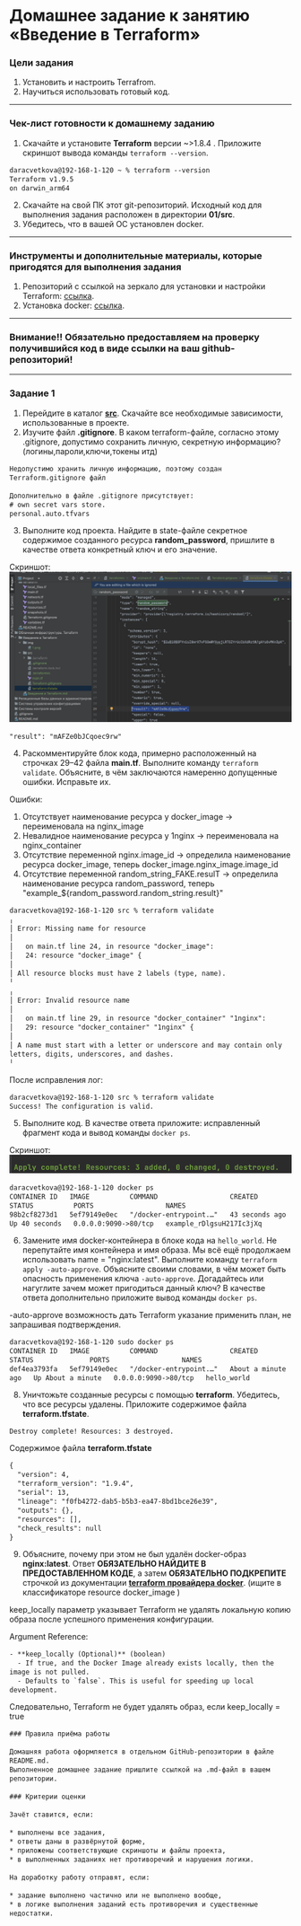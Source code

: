 # Домашнее задание к занятию «Введение в Terraform»

### Цели задания

1. Установить и настроить Terrafrom.
2. Научиться использовать готовый код.

------

### Чек-лист готовности к домашнему заданию

1. Скачайте и установите **Terraform** версии ~>1.8.4 . Приложите скриншот вывода команды ```terraform --version```.
```text
daracvetkova@192-168-1-120 ~ % terraform --version
Terraform v1.9.5
on darwin_arm64
```
2. Скачайте на свой ПК этот git-репозиторий. Исходный код для выполнения задания расположен в директории **01/src**.
3. Убедитесь, что в вашей ОС установлен docker.

------

### Инструменты и дополнительные материалы, которые пригодятся для выполнения задания

1. Репозиторий с ссылкой на зеркало для установки и настройки Terraform: [ссылка](https://github.com/netology-code/devops-materials).
2. Установка docker: [ссылка](https://docs.docker.com/engine/install/ubuntu/).
------
### Внимание!! Обязательно предоставляем на проверку получившийся код в виде ссылки на ваш github-репозиторий!
------

### Задание 1

1. Перейдите в каталог [**src**](https://github.com/netology-code/ter-homeworks/tree/main/01/src). Скачайте все необходимые зависимости, использованные в проекте.
2. Изучите файл **.gitignore**. В каком terraform-файле, согласно этому .gitignore, допустимо сохранить личную, секретную информацию?(логины,пароли,ключи,токены итд)
```text
Недопустимо хранить личную информацию, поэтому создан Terraform.gitignore файл

Дополнительно в файле .gitignore присутствует:
# own secret vars store.
personal.auto.tfvars

```
3. Выполните код проекта. Найдите  в state-файле секретное содержимое созданного ресурса **random_password**, пришлите в качестве ответа конкретный ключ и его значение.

Скриншот:
![](img/1.png)

```text
"result": "mAFZe0bJCqoec9rw"
```

4. Раскомментируйте блок кода, примерно расположенный на строчках 29–42 файла **main.tf**.
   Выполните команду ```terraform validate```. Объясните, в чём заключаются намеренно допущенные ошибки. Исправьте их.

Ошибки:
1. Отсутствует наименование ресурса у docker_image -> переименовала на nginx_image
2. Невалидное наименование ресурса у 1nginx -> переименовала на nginx_container
3. Отсутствие переменной nginx.image_id -> определила наименование ресурса docker_image, теперь docker_image.nginx_image.image_id
4. Отсутствие переменной random_string_FAKE.resulT -> определила наименование ресурса random_password, теперь "example_${random_password.random_string.result}"

```text
daracvetkova@192-168-1-120 src % terraform validate
╷
│ Error: Missing name for resource
│ 
│   on main.tf line 24, in resource "docker_image":
│   24: resource "docker_image" {
│ 
│ All resource blocks must have 2 labels (type, name).
╵
╷
│ Error: Invalid resource name
│ 
│   on main.tf line 29, in resource "docker_container" "1nginx":
│   29: resource "docker_container" "1nginx" {
│ 
│ A name must start with a letter or underscore and may contain only letters, digits, underscores, and dashes.
╵
```

После исправления лог:
```text
daracvetkova@192-168-1-120 src % terraform validate
Success! The configuration is valid.
```
5. Выполните код. В качестве ответа приложите: исправленный фрагмент кода и вывод команды ```docker ps```.

Скриншот:
![](img/2.png)

```text
daracvetkova@192-168-1-120 docker ps
CONTAINER ID   IMAGE          COMMAND                  CREATED          STATUS          PORTS                  NAMES
98b2cf8273d1   5ef79149e0ec   "/docker-entrypoint.…"   43 seconds ago   Up 40 seconds   0.0.0.0:9090->80/tcp   example_rDlgsuH217Ic3jXq
```
6. Замените имя docker-контейнера в блоке кода на ```hello_world```. Не перепутайте имя контейнера и имя образа. Мы всё ещё продолжаем использовать name = "nginx:latest". Выполните команду ```terraform apply -auto-approve```.
   Объясните своими словами, в чём может быть опасность применения ключа  ```-auto-approve```. Догадайтесь или нагуглите зачем может пригодиться данный ключ? В качестве ответа дополнительно приложите вывод команды ```docker ps```.

-auto-approve возможность дать Terraform указание применить план, не запрашивая подтверждения.


```text
daracvetkova@192-168-1-120 sudo docker ps
CONTAINER ID   IMAGE          COMMAND                  CREATED              STATUS              PORTS                  NAMES
def4ea3793fa   5ef79149e0ec   "/docker-entrypoint.…"   About a minute ago   Up About a minute   0.0.0.0:9090->80/tcp   hello_world
```
8. Уничтожьте созданные ресурсы с помощью **terraform**. Убедитесь, что все ресурсы удалены. Приложите содержимое файла **terraform.tfstate**.
```text
Destroy complete! Resources: 3 destroyed.
```

Содержимое файла **terraform.tfstate**
```text
{
  "version": 4,
  "terraform_version": "1.9.4",
  "serial": 13,
  "lineage": "f0fb4272-dab5-b5b3-ea47-8bd1bce26e39",
  "outputs": {},
  "resources": [],
  "check_results": null
}
```
9. Объясните, почему при этом не был удалён docker-образ **nginx:latest**. Ответ **ОБЯЗАТЕЛЬНО НАЙДИТЕ В ПРЕДОСТАВЛЕННОМ КОДЕ**, а затем **ОБЯЗАТЕЛЬНО ПОДКРЕПИТЕ** строчкой из документации [**terraform провайдера docker**](https://docs.comcloud.xyz/providers/kreuzwerker/docker/latest/docs).  (ищите в классификаторе resource docker_image )

keep_locally параметр указывает Terraform не удалять локальную копию образа после успешного применения конфигурации. 

Argument Reference:

```text
- **keep_locally (Optional)** (boolean)
  - If true, and the Docker Image already exists locally, then the image is not pulled.
  - Defaults to `false`. This is useful for speeding up local development.
```

Cледовательно, Terraform не будет удалять образ, если keep_locally = true

```
### Правила приёма работы

Домашняя работа оформляется в отдельном GitHub-репозитории в файле README.md.   
Выполненное домашнее задание пришлите ссылкой на .md-файл в вашем репозитории.

### Критерии оценки

Зачёт ставится, если:

* выполнены все задания,
* ответы даны в развёрнутой форме,
* приложены соответствующие скриншоты и файлы проекта,
* в выполненных заданиях нет противоречий и нарушения логики.

На доработку работу отправят, если:

* задание выполнено частично или не выполнено вообще,
* в логике выполнения заданий есть противоречия и существенные недостатки. 
